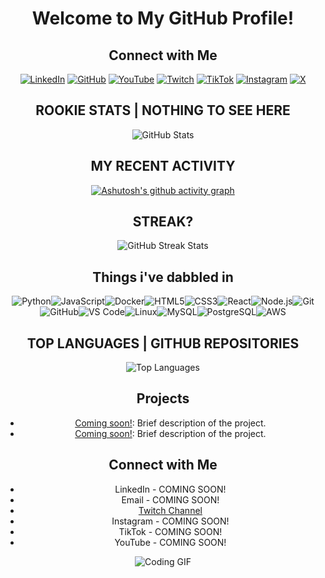 <div align="center">

# Welcome to My GitHub Profile!

## Connect with Me

[![LinkedIn](https://img.shields.io/badge/LinkedIn-0077B5?style=for-the-badge&logo=linkedin&logoColor=white)](https://linkedin.com/in/yourprofile)
[![GitHub](https://img.shields.io/badge/GitHub-100000?style=for-the-badge&logo=github&logoColor=white)](https://github.com/yourusername)
[![YouTube](https://img.shields.io/badge/YouTube-FF0000?style=for-the-badge&logo=youtube&logoColor=white)](https://youtube.com/yourchannel)
[![Twitch](https://img.shields.io/badge/Twitch-9146FF?style=for-the-badge&logo=twitch&logoColor=white)](https://twitch.tv/yourusername)
[![TikTok](https://img.shields.io/badge/TikTok-000000?style=for-the-badge&logo=tiktok&logoColor=white)](https://tiktok.com/@yourusername)
[![Instagram](https://img.shields.io/badge/Instagram-E4405F?style=for-the-badge&logo=instagram&logoColor=white)](https://instagram.com/yourusername)
[![X](https://img.shields.io/badge/X-333333?style=for-the-badge&logo=x&logoColor=white)](https://x.com/yourusername)

## ROOKIE STATS | NOTHING TO SEE HERE
![GitHub Stats](https://github-readme-stats.vercel.app/api?username=fOuttaMyPaint&show_icons=true&theme=radical)

## MY RECENT ACTIVITY
[![Ashutosh's github activity graph](https://github-readme-activity-graph.vercel.app/graph?username=fOuttaMyPaint&bg_color=000000&color=00ff33&line=ffea00&point=009903&area=true&hide_border=true)](https://github.com/ashutosh00710/github-readme-activity-graph)

## STREAK?
![GitHub Streak Stats](https://github-readme-streak-stats.herokuapp.com/?user=fOuttaMyPaint&theme=dark)

## Things i've dabbled in

<div style="display: flex; justify-content: center; flex-wrap: wrap;">
    <img src="https://img.shields.io/badge/Python-3776AB?style=for-the-badge&logo=python&logoColor=white" alt="Python">
    <img src="https://img.shields.io/badge/JavaScript-F7DF1E?style=for-the-badge&logo=javascript&logoColor=black" alt="JavaScript">
    <img src="https://img.shields.io/badge/Docker-2496ED?style=for-the-badge&logo=docker&logoColor=white" alt="Docker">
    <img src="https://img.shields.io/badge/HTML5-E34F26?style=for-the-badge&logo=html5&logoColor=white" alt="HTML5">
    <img src="https://img.shields.io/badge/CSS3-1572B6?style=for-the-badge&logo=css3&logoColor=white" alt="CSS3">
    <img src="https://img.shields.io/badge/React-20232A?style=for-the-badge&logo=react&logoColor=61DAFB" alt="React">
    <img src="https://img.shields.io/badge/Node.js-339933?style=for-the-badge&logo=nodedotjs&logoColor=white" alt="Node.js">
    <img src="https://img.shields.io/badge/Git-F05032?style=for-the-badge&logo=git&logoColor=white" alt="Git">
    <img src="https://img.shields.io/badge/GitHub-181717?style=for-the-badge&logo=github&logoColor=white" alt="GitHub">
    <img src="https://img.shields.io/badge/VS%20Code-0078D4?style=for-the-badge&logo=visual-studio-code&logoColor=white" alt="VS Code">
    <img src="https://img.shields.io/badge/Linux-FCC624?style=for-the-badge&logo=linux&logoColor=black" alt="Linux">
    <img src="https://img.shields.io/badge/MySQL-4479A1?style=for-the-badge&logo=mysql&logoColor=white" alt="MySQL">
    <img src="https://img.shields.io/badge/PostgreSQL-336791?style=for-the-badge&logo=postgresql&logoColor=white" alt="PostgreSQL">
    <img src="https://img.shields.io/badge/AWS-232F3E?style=for-the-badge&logo=amazon-aws&logoColor=white" alt="AWS">
</div>

## TOP LANGUAGES | GITHUB REPOSITORIES
![Top Languages](https://github-readme-stats.vercel.app/api/top-langs/?username=fOuttaMyPaint&layout=compact&theme=radical)

## Projects
- [Coming soon!](link-to-project): Brief description of the project.
- [Coming soon!](link-to-project): Brief description of the project.

## Connect with Me
- LinkedIn - COMING SOON!
- Email - COMING SOON!
- [Twitch Channel](https://www.twitch.tv/fOuttaMyPaint)
- Instagram - COMING SOON!
- TikTok - COMING SOON!
- YouTube - COMING SOON!

![Coding GIF](https://media.giphy.com/media/qgQUggAC3Pfv687qPC/giphy.gif)
